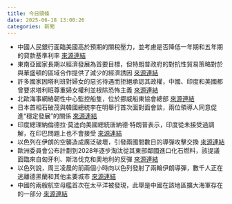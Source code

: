 ```yaml
---
title: 今日頭條
date: 2025-06-18 13:00:26
categories: 新聞            
---
```

- 中國人民銀行面臨美國高於預期的關稅壓力，並考慮是否降低一年期和五年期的貸款基準利率 [來源連結](https://asiatimes.com/2025/06/chinas-central-bank-living-life-in-the-trumpian-fast-lane/)
- 東南亞國家長期以經濟發展為首要目標，但特朗普政府的對抗性貿易策略對於與華盛頓的區域合作提供了減少的經濟誘因 [來源連結](https://asiatimes.com/2025/06/pete-hegseths-surprisingly-unsurprising-message-at-shangri-la/)
- 許多國家因塔利班對婦女的惡劣待遇而拒絕承認其政權，中國、印度和美國都曾要求塔利班尊重婦女權利並根除恐怖主義 [來源連結](https://asiatimes.com/2025/06/taliban-making-steady-gains-toward-global-legitimacy/)
- 北歐海事網絡韌性中心監控船隻，位於挪威船東協會總部 [來源連結](https://www.theguardian.com/environment/2025/jun/18/shadow-fleets-cyber-attacks-and-spy-ships-the-crack-security-team-braced-for-trouble-at-sea-nordic-maritime-cyber-resilience-centre)
- 日本首相石破茂與韓國總統李在明舉行首次面對面會談，兩位領導人同意促進“穩定發展”的關係 [來源連結](https://www.japantimes.co.jp/news/2025/06/18/japan/politics/ishiba-lee-japan-south-korea/)
- 印度總理納倫德拉·莫迪向美國總統唐納德·特朗普表示，印度從未接受過調解，在印巴問題上也不會接受 [來源連結](https://www.thehindu.com/news/national/india-never-has-never-will-accept-mediation-pm-modi-to-us-president-trump-on-india-pakistan-issue/article69707440.ece)
- 以色列在伊朗的空襲造成廣泛破壞，引發兩國間數日的導彈攻擊交換 [來源連結](https://www.thehindu.com/news/international/israeli-strikes-in-iran-satellite-images-reveal-widespread-damage/article69704304.ece)
- 歐洲委員會公布計劃到2028年逐步淘汰從其東部鄰國進口化石燃料，該提議面臨來自匈牙利、斯洛伐克和奧地利的反彈 [來源連結](https://www.theguardian.com/world/live/2025/jun/18/ukraine-russia-g7-donald-trump-volodymyr-zelenskyy-latest-europe-live-news-updates)
- 以色列說，周三凌晨的前兩個小時向以色列發射了兩輪伊朗導彈，數千人正在逃離德黑蘭和其他主要城市 [來源連結](https://www.japantimes.co.jp/news/2025/06/18/world/politics/iran-israel-us-trump-surrender/)
- 中國的兩艘航空母艦首次在太平洋被發現，此舉是中國在該地區擴大海軍存在的一部分 [來源連結](https://www.japantimes.co.jp/news/2025/06/18/japan/chinese-aircraft-carriers/)



